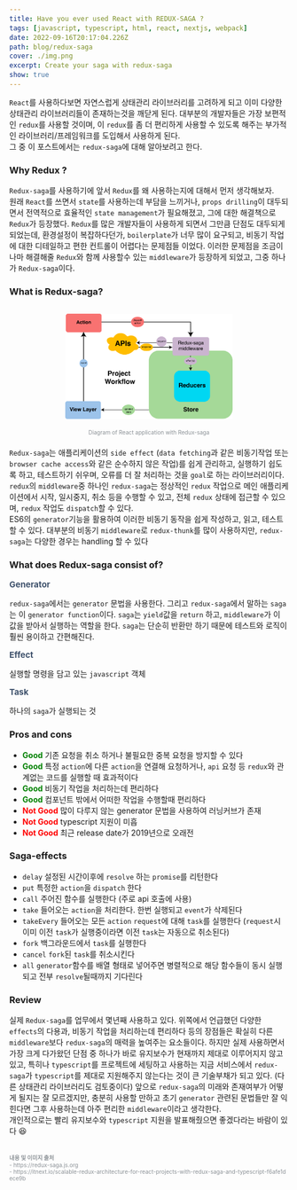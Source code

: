 ```yaml
---
title: Have you ever used React with REDUX-SAGA ?
tags: [javascript, typescript, html, react, nextjs, webpack]
date: 2022-09-16T20:17:04.226Z
path: blog/redux-saga
cover: ./img.png
excerpt: Create your saga with redux-saga
show: true
---
```


`React`를 사용하다보면 자연스럽게 상태관리 라이브러리를 고려하게 되고 이미 다양한 상태관리 라이브러리들이 존재하는것을 깨닫게 된다. 대부분의 개발자들은 가장 보편적인 `redux`를 사용할 것이며, 이 `redux`를
좀 더 편리하게 사용할 수 있도록 해주는 부가적인 라이브러리/프레임워크를 도입해서 사용하게 된다.  
그 중 이 포스트에서는 `redux-saga`에 대해 알아보려고 한다.

### Why Redux ?
`Redux-saga`를 사용하기에 앞서 `Redux`를 왜 사용하는지에 대해서 먼저 생각해보자.  
원래 `React`를 쓰면서 `state`를 사용하는데 부담을 느끼거나, `props drilling`이 대두되면서 전역적으로 효율적인 `state management`가 필요해졌고, 그에 대한 해결책으로 `Redux`가 등장했다. `Redux`를 많은 개발자들이 사용하게 되면서 그만큼 단점도 대두되게 되었는데, 환경설정이 복잡하다던가, `boilerplate`가 너무 많이 요구되고, 비동기 작업에 대한 디테일하고 편한 컨트롤이 어렵다는 문제점들 이었다. 이러한 문제점을 조금이나마 해결해줄 `Redux`와 함께 사용할수 있는 `middleware`가 등장하게 되었고, 그중 하나가 `Redux-saga`이다. 

### What is Redux-saga?
<div style="width:60%;margin: 30px auto 15px;">
<img src="./architecture.png"/>
<div style="font-size:10px;color:#8b9196;display:flex;justify-content:center;margin-top: 15px;margin-bottom: 20px;">Diagram of React application with Redux-saga</div>
</div>

`Redux-saga`는 애플리케이션의 `side effect` (`data fetching`과 같은 비동기작업 또는 `browser cache access`와 같은 순수하지 않은 작업)를 쉽게 관리하고, 
실행하기 쉽도록 하고, 테스트하기 쉬우며, 오류를 더 잘 처리하는 것을 `goal`로 하는 라이브러리이다. 
`redux`의 `middleware`중 하나인 `redux-saga`는 정상적인 `redux` 작업으로 메인 애플리케이션에서 시작, 일시중지, 취소 등을 수행할 수 있고, 전체 `redux` 상태에 접근할 수 있으며, `redux` 작업도 `dispatch`할 수 있다.  
ES6의 `generator`기능을 활용하여 이러한 비동기 동작을 쉽게 작성하고, 읽고, 테스트할 수 있다. 대부분의 비동기 `middleware`로 `redux-thunk`를 많이 사용하지만, `redux-saga`는 다양한 경우는 handling 할 수 있다


### What does Redux-saga consist of?
<div style="font-weight:bolder;font-size: 15px;color:#3f526c;">Generator</div>

`redux-saga`에서는 `generator` 문법을 사용한다. 그리고 `redux-saga`에서 말하는 `saga`는 이 `generator function`이다. `saga`는 `yield`값을 `return` 하고, `middleware`가 이 값을 받아서 실행하는 역할을 한다. `saga`는 단순히 반환만 하기 때문에 테스트와 로직이 훨씬 용이하고 간편해진다.

<div style="font-weight:bolder;font-size: 15px;color:#3f526c;">Effect</div>

실행할 명령을 담고 있는 `javascript` 객체

<div style="font-weight:bolder;font-size: 15px;color:#3f526c;">Task</div>

하나의 `saga`가 실행되는 것

### Pros and cons
- <span style="font-weight: bold; color: green;">Good</span> 기존 요청을 취소 하거나 불필요한 중복 요청을 방지할 수 있다
- <span style="font-weight: bold; color: green;">Good</span> 특정 `action`에 다른 `action`을 연결해 요청하거나, `api` 요청 등 `redux`와 관계없는 코드를 실행할 때 효과적이다
- <span style="font-weight: bold; color: green;">Good</span> 비동기 작업을 처리하는데 편리하다 
- <span style="font-weight: bold; color: green;">Good</span> 컴포넌트 밖에서 어떠한 작업을 수행할때 편리하다
- <span style="font-weight: bold; color: red;">Not Good</span> 많이 다루지 않는 generator 문법을 사용하여 러닝커브가 존재
- <span style="font-weight: bold; color: red;">Not Good</span> typescript 지원이 미흡 
- <span style="font-weight: bold; color: red;">Not Good</span> 최근 release date가 2019년으로 오래전 

### Saga-effects
- `delay` 설정된 시간이후에 `resolve` 하는 `promise`를 리턴한다
- `put` 특정한 `action`을 `dispatch` 한다
- `call` 주어진 함수를 실행한다 (주로 api 호출에 사용)
- `take` 들어오는 `action`을 처리한다. 한번 실행되고 `event`가 삭제된다
- `takeEvery` 들어오는 모든 `action` `request`에 대해 `task`를 실행한다 (`request`시 이미 이전 `task`가 실행중이라면 이전 `task`는 자동으로 취소된다)
- `fork` 백그라운드에서 `task`를 실행한다
- `cancel` `fork`된 `task`를 취소시킨다 
- `all` `generator`함수를 배열 형태로 넣어주면 병렬적으로 해당 함수들이 동시 실행되고 전부 `resolve`될때까지 기다린다

### Review
실제 `Redux-saga`를 업무에서 몇년째 사용하고 있다. 위쪽에서 언급했던 다양한 `effects`의 다용과, 비동기 작업을 처리하는데 편리하다 등의 장점들은 확실히 다른 `middleware`보다 `redux-saga`의 매력을 높여주는 요소들이다. 하지만 실제 사용하면서 가장 크게 다가왔던 단점 중 하나가 바로 유지보수가 현재까지 제대로 이루어지지 않고 있고, 특히나 `typescript`를 프로젝트에 세팅하고 사용하는 지금 서비스에서 `redux-saga`가 `typescript`를 제대로 지원해주지 않는다는 것이 큰 기술부채가 되고 있다. (다른 상태관리 라이브러리도 검토중이다) 앞으로 `redux-saga`의 미래와 존재여부가 어떻게 될지는 잘 모르겠지만, 충분히 사용할 만하고 초기 `generator` 관련된 문법들만 잘 익힌다면 그후 사용하는데 아주 편리한 `middleware`이라고 생각한다.  
개인적으로는 빨리 유지보수와 `typescript` 지원을 발표해줬으면 좋겠다라는 바람이 있다 😆

<br/>
<div style="font-size:10px;color:#8b9196;word-break: break-all">
<b>내용 및 이미지 출처</b><br/>
- https://redux-saga.js.org<br/>
- https://itnext.io/scalable-redux-architecture-for-react-projects-with-redux-saga-and-typescript-f6afe1dece9b
</div>
